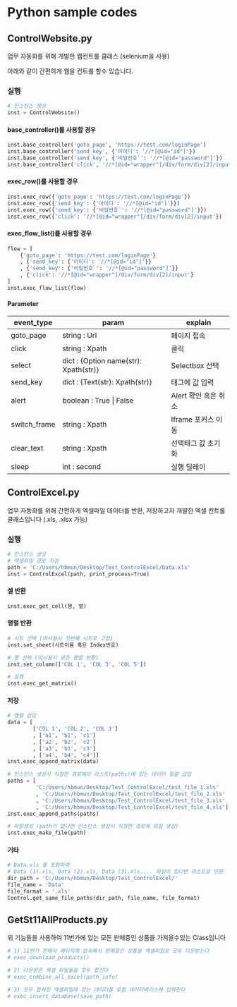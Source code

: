 # Python sample codes
## ControlWebsite.py
업무 자동화를 위해 개발한 웹컨트롤 클래스 (selenium을 사용)

아래와 같이 간편하게 웹을 컨트롤 할수 있습니다.

### 실행
```python
# 인스턴스 생성
inst = ControlWebsite()
```
#### base_controller()를 사용할 경우
```python
inst.base_controller('goto_page', 'https://test.com/loginPage')
inst.base_controller('send_key', {'아이디': '//*[@id="id"]'})
inst.base_controller('send_key', {'비밀번호`': '//*[@id="password"]'})
inst.base_controller('click', '//*[@id="wrapper"]/div/form/div[2]/input')
```
#### exec_row()를 사용할 경우
```python
inst.exec_row({'goto_page': 'https://test.com/loginPage'})
inst.exec_row({'send_key': {'아이디': '//*[@id="id"]'}})
inst.exec_row({'send_key': {'비밀번호`': '//*[@id="password"]'}})
inst.exec_row({'click': '//*[@id="wrapper"]/div/form/div[2]/input'})
```
#### exec_flow_list()를 사용할 경우
```python
flow = [
    {'goto_page': 'https://test.com/loginPage'}
    , {'send_key': {'아이디': '//*[@id="id"]'}}
    , {'send_key': {'비밀번호`': '//*[@id="password"]'}}
    , {'click': '//*[@id="wrapper"]/div/form/div[2]/input'}
]
inst.exec_flow_list(flow)
```

#### Parameter
| event_type   | param                                 | explain              |
| ------------ | ------------------------------------- | -------------------- |
| goto_page    | string : Url                          | 페이지 접속          |
| click        | string : Xpath                        | 클릭                 |
| select       | dict : {Option name(str): Xpath(str)} | Selectbox 선택       |
| send_key     | dict : {Text(str): Xpath(str)}        | 태그에 값 입력       |
| alert        | boolean : True \| False               | Alert 확인 혹은 취소 |
| switch_frame | string : Xpath                        | Iframe 포커스 이동   |
| clear_text   | string : Xpath                        | 선택태그 값 초기화   |
| sleep        | int : second                          | 실행 딜레이          |





## ControlExcel.py

업무 자동화를 위해 간편하게 엑셀파일 데이터를 반환, 저장하고자 개발한 엑셀 컨트롤 클래스입니다 (.xls, .xlsx 가능)

### 실행
```python
# 인스턴스 생성
# 엑셀파일 경로 지정
path = 'C:/Users/hbmun/Desktop/Test_ControlExcel/Data.xls'
inst = ControlExcel(path, print_process=True)
```
#### 셀 반환
```python
inst.exec_get_cell(행, 열)
```
#### 행렬 반환
```python
# 시트 선택 (미사용시 첫번째 시트로 고정)
inst.set_sheet(시트이름 혹은 Index번호)

# 열 선택 (미사용시 모든 행렬 반환)
inst.set_column(['COL 1', 'COL 3', 'COL 5'])

# 실행
inst.exec_get_matrix()
```
#### 저장
```python
# 행렬 삽입
data = [
        ['COL 1', 'COL 2', 'COL 3']
        , ['a1', 'b1', 'c1']
        , ['a2', 'b2', 'c2']
        , ['a3', 'b3', 'c3']
        , ['a4', 'b4', 'c4']]
inst.exec_append_matrix(data)

# 인스턴스 생성시 지정한 경로에다 리스트(paths)에 있는 데이터 일괄 삽입
paths = [
         'C:/Users/hbmun/Desktop/Test_ControlExcel/test_file_1.xls'
         , 'C:/Users/hbmun/Desktop/Test_ControlExcel/test_file_2.xls'
         , 'C:/Users/hbmun/Desktop/Test_ControlExcel/test_file_3.xls'
         , 'C:/Users/hbmun/Desktop/Test_ControlExcel/test_file_4.xls']
inst.exec_append_paths(paths)

# 파일생성 (path가 없다면 인스턴스 생성시 지정한 경로에 파일 생성)
inst.exec_make_file(path)
```
#### 기타
```python
# Data.xls 를 포함하여
# Data (1).xls, Data (2).xls, Data (3).xls.... 파일이 있다면 리스트로 반환
dir_path = 'C:/Users/hbmun/Desktop/Test_ControlExcel/'
file_name = 'Data'
file_format = '.xls'
Control.get_same_file_paths(dir_path, file_name, file_format)
```

## GetSt11AllProducts.py
위 기능들을 사용하여 11번가에 있는 모든 판매중인 상품을 가져올수있는 Class입니다
```python
# 1) 11번가 판매자 페이지에 접속해서 판매중인 상품을 엑셀파일로 모두 다운받는다
# exec_download_products()

# 2) 다운받은 엑셀 파일들을 모두 합친다
# exec_combine_all_excel(path_info)

# 3) 모두 합쳐진 엑셀파일에 있는 데이터를 로컬 데이터베이스에 입력한다
# exec_insert_database(save_path)
```
